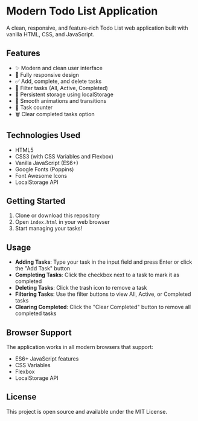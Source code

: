 # Modern Todo List Application

A clean, responsive, and feature-rich Todo List web application built with vanilla HTML, CSS, and JavaScript.

## Features

- ✨ Modern and clean user interface
- 📱 Fully responsive design
- ✅ Add, complete, and delete tasks
- 🔄 Filter tasks (All, Active, Completed)
- 💾 Persistent storage using localStorage
- 🎨 Smooth animations and transitions
- 🎯 Task counter
- 🗑️ Clear completed tasks option

## Technologies Used

- HTML5
- CSS3 (with CSS Variables and Flexbox)
- Vanilla JavaScript (ES6+)
- Google Fonts (Poppins)
- Font Awesome Icons
- LocalStorage API

## Getting Started

1. Clone or download this repository
2. Open `index.html` in your web browser
3. Start managing your tasks!

## Usage

- **Adding Tasks**: Type your task in the input field and press Enter or click the "Add Task" button
- **Completing Tasks**: Click the checkbox next to a task to mark it as completed
- **Deleting Tasks**: Click the trash icon to remove a task
- **Filtering Tasks**: Use the filter buttons to view All, Active, or Completed tasks
- **Clearing Completed**: Click the "Clear Completed" button to remove all completed tasks

## Browser Support

The application works in all modern browsers that support:
- ES6+ JavaScript features
- CSS Variables
- Flexbox
- LocalStorage API

## License

This project is open source and available under the MIT License. 